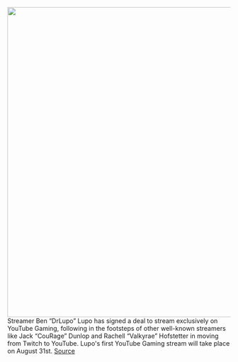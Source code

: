 <img src='https://cdn.vox-cdn.com/thumbor/AH8bZVj9fy8ywMbscGhvtjiWgF4=/0x0:4976x3318/1200x800/filters:focal(1798x1185:2594x1981)/cdn.vox-cdn.com/uploads/chorus_image/image/69793851/1124891630.jpg.0.jpg' width='700px' /><br/>
Streamer Ben “DrLupo” Lupo has signed a deal to stream exclusively on YouTube Gaming, following in the footsteps of other well-known streamers like Jack “CouRage” Dunlop and Rachell “Valkyrae” Hofstetter in moving from Twitch to YouTube. Lupo's first YouTube Gaming stream will take place on August 31st.
<a href='https://www.theverge.com/2021/8/30/22643215/drlupo-move-from-twitch-youtube-gaming-exclusivity-deal'> Source <a/>